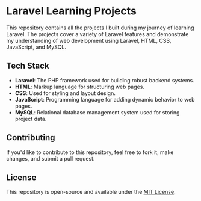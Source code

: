 # Laravel Learning Projects

This repository contains all the projects I built during my journey of learning Laravel. The projects cover a variety of Laravel features and demonstrate my understanding of web development using Laravel, HTML, CSS, JavaScript, and MySQL.

## Tech Stack

- **Laravel**: The PHP framework used for building robust backend systems.
- **HTML**: Markup language for structuring web pages.
- **CSS**: Used for styling and layout design.
- **JavaScript**: Programming language for adding dynamic behavior to web pages.
- **MySQL**: Relational database management system used for storing project data.

## Contributing

If you'd like to contribute to this repository, feel free to fork it, make changes, and submit a pull request.

## License

This repository is open-source and available under the [MIT License](LICENSE).
